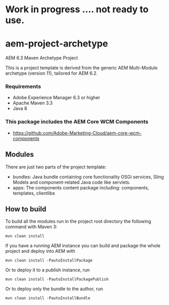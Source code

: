 # Work in progress .... not ready to use. 

# aem-project-archetype
AEM 6.3 Maven Archetype Project 

This is a project template is derived from the generic AEM Multi-Module archetype (version 11), tailored for AEM 6.2.

### Requirements

* Adobe Experience Manager 6.3 or higher
* Apache Maven 3.3
* Java 8

### This package includes the AEM Core WCM Components   
* https://github.com/Adobe-Marketing-Cloud/aem-core-wcm-components


## Modules

There are just two parts of the project template:

* bundles: Java bundle containing core functionality OSGi services, Sling Models and component-related Java code like servlets.
* apps: The components content package including: components, templates,  clientlibs

## How to build

To build all the modules run in the project root directory the following command with Maven 3:

    mvn clean install

If you have a running AEM instance you can build and package the whole project and deploy into AEM with

    mvn clean install -PautoInstallPackage

Or to deploy it to a publish instance, run

    mvn clean install -PautoInstallPackagePublish

Or to deploy only the bundle to the author, run

    mvn clean install -PautoInstallBundle


